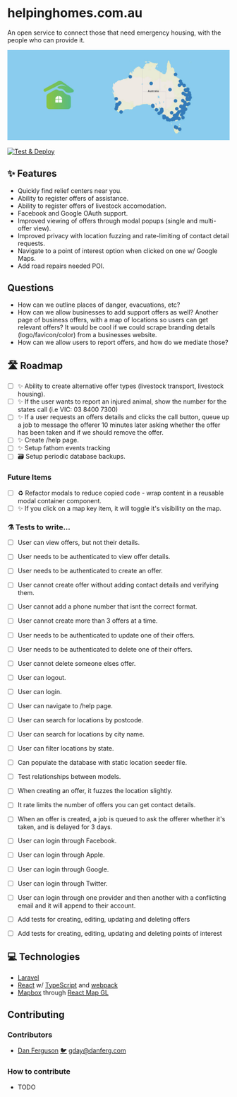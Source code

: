 # helpinghomes.com.au

An open service to connect those that need emergency housing, with the people who can provide it. 

![Banner](https://github.com/DanielFerguson/helpinghomes.com.au/blob/main/.github/assets/banner.jpg?raw=true)

[![Test & Deploy](https://github.com/DanielFerguson/helpinghomes.com.au/actions/workflows/run-tests.yml/badge.svg)](https://github.com/DanielFerguson/helpinghomes.com.au/actions/workflows/run-tests.yml)

## ✨ Features

- Quickly find relief centers near you.
- Ability to register offers of assistance.
- Ability to register offers of livestock accomodation.
- Facebook and Google OAuth support.
- Improved viewing of offers through modal popups (single and multi-offer view).
- Improved privacy with location fuzzing and rate-limiting of contact detail requests.
- Navigate to a point of interest option when clicked on one w/ Google Maps.
- Add road repairs needed POI.

## Questions

- How can we outline places of danger, evacuations, etc?
- How can we allow businesses to add support offers as well? Another page of business offers, with a map of locations so users can get relevant offers? It would be cool if we could scrape branding details (logo/favicon/color) from a businesses website.
- How can we allow users to report offers, and how do we mediate those?

## 🛣️ Roadmap

- [ ] ✨ Ability to create alternative offer types (livestock transport, livestock housing).
- [ ] ✨ If the user wants to report an injured animal, show the number for the states call (i.e VIC: 03 8400 7300)
- [ ] ✨ If a user requests an offers details and clicks the call button, queue up a job to message the offerer 10 minutes later asking whether the offer has been taken and if we should remove the offer.
- [ ] ✨ Create /help page.
- [ ] ✨ Setup fathom events tracking
- [ ] 🗃️ Setup periodic database backups.

### Future Items
- [ ] ♻️ Refactor modals to reduce copied code - wrap content in a reusable modal container component.
- [ ] ✨ If you click on a map key item, it will toggle it's visibility on the map.

### ⚗️ Tests to write...

- [ ] User can view offers, but not their details.
- [ ] User needs to be authenticated to view offer details.
- [ ] User needs to be authenticated to create an offer.
- [ ] User cannot create offer without adding contact details and verifying them.
- [ ] User cannot add a phone number that isnt the correct format.
- [ ] User cannot create more than 3 offers at a time.
- [ ] User needs to be authenticated to update one of their offers.
- [ ] User needs to be authenticated to delete one of their offers.
- [ ] User cannot delete someone elses offer.
- [ ] User can logout.
- [ ] User can login.
- [ ] User can navigate to /help page.
- [ ] User can search for locations by postcode.
- [ ] User can search for locations by city name.
- [ ] User can filter locations by state.
- [ ] Can populate the database with static location seeder file.
- [ ] Test relationships between models.
- [ ] When creating an offer, it fuzzes the location slightly.
- [ ] It rate limits the number of offers you can get contact details.
- [ ] When an offer is created, a job is queued to ask the offerer whether it's taken, and is delayed for 3 days.
- [ ] User can login through Facebook.
- [ ] User can login through Apple.
- [ ] User can login through Google.
- [ ] User can login through Twitter.
- [ ] User can login through one provider and then another with a conflicting email and it will append to their account.
- [ ] Add tests for creating, editing, updating and deleting offers
- [ ] Add tests for creating, editing, updating and deleting points of interest


## 💻 Technologies

- [Laravel](https://laravel.com/)
- [React](https://reactjs.org/) w/ [TypeScript](https://www.typescriptlang.org/) and [webpack](https://webpack.js.org/)
- [Mapbox](https://www.mapbox.com/) through [React Map GL](https://visgl.github.io/react-map-gl/)


## Contributing

### Contributors

- [Dan Ferguson](https://linkedin.com/in/danferg) [🐦](https://twitter.com/thedannyferg) <gday@danferg.com>


### How to contribute

- TODO